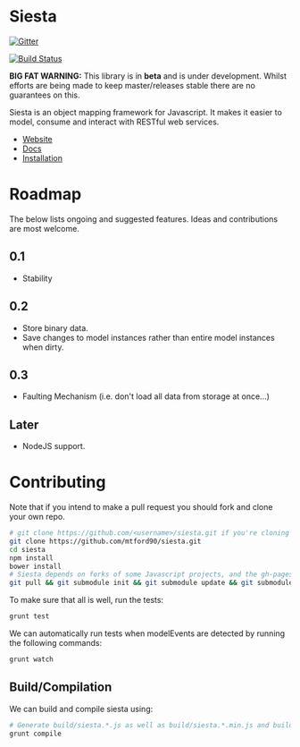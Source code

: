 Siesta
======

[![Gitter](https://badges.gitter.im/Join%20Chat.svg)](https://gitter.im/mtford90/siesta?utm_source=badge&utm_medium=badge&utm_campaign=pr-badge&utm_content=badge)

[![Build Status](https://travis-ci.org/mtford90/siesta.svg?branch=master)](https://travis-ci.org/mtford90/siesta)

**BIG FAT WARNING:** This library is in **beta** and is under development. Whilst efforts are being made to keep master/releases stable there are no guarantees on this.

Siesta is an object mapping framework for Javascript. It makes it easier to model, consume and interact with RESTful web services.

* [Website](http://mtford.co.uk/siesta/)
* [Docs](http://mtford.co.uk/siesta/docs.html)
* [Installation](http://mtford.co.uk/siesta/docs.html#getting-started)

# Roadmap

The below lists ongoing and suggested features. Ideas and contributions are most welcome.

## 0.1
* Stability

## 0.2
* Store binary data.
* Save changes to model instances rather than entire model instances when dirty.

## 0.3
* Faulting Mechanism (i.e. don't load all data from storage at once...)
   
## Later
* NodeJS support.

# Contributing

Note that if you intend to make a pull request you should fork and clone your own repo.

```bash
# git clone https://github.com/<username>/siesta.git if you're cloning your own repo.
git clone https://github.com/mtford90/siesta.git 
cd siesta
npm install 
bower install 
# Siesta depends on forks of some Javascript projects, and the gh-pages branch is also a submodule.
git pull && git submodule init && git submodule update && git submodule status
```

To make sure that all is well, run the tests:

```bash
grunt test
```

We can automatically run tests when modelEvents are detected by running the following commands:

```bash
grunt watch
```

## Build/Compilation

We can build and compile siesta using:

```bash
# Generate build/siesta.*.js as well as build/siesta.*.min.js and build/siesta.*.min.js.gz
grunt compile
```